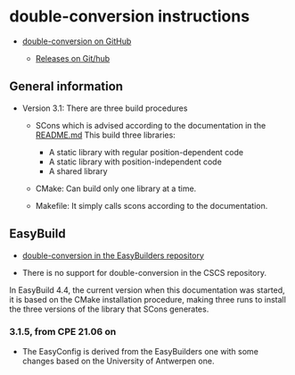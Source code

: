 # double-conversion instructions

  * [double-conversion on GitHub](https://github.com/google/double-conversion)

      * [Releases on Git/hub](https://github.com/google/double-conversion/releases)

## General information

  * Version 3.1: There are three build procedures

     * SCons which is advised according to the documentation in the
       [README.md](https://github.com/google/double-conversion)
       This build three libraries:
          * A static library with regular position-dependent code
          * A static library with position-independent code
          * A shared library

     * CMake: Can build only one library at a time.

     * Makefile: It simply calls scons according to the documentation.


## EasyBuild

  * [double-conversion in the EasyBuilders repository](https://github.com/easybuilders/easybuild-easyconfigs/tree/develop/easybuild/easyconfigs/d/double-conversion)

  * There is no support for double-conversion in the CSCS repository.

In EasyBuild 4.4, the current version when this documentation was started, it is based
on the CMake installation procedure, making three runs to install the three versions
of the library that SCons generates.


### 3.1.5, from CPE 21.06 on

  * The EasyConfig is derived from the EasyBuilders one with some changes based on
    the University of Antwerpen one.

